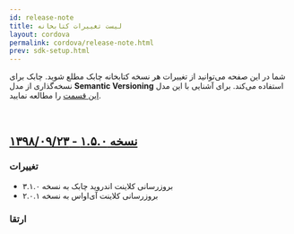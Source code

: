 ```yaml
---
id: release-note
title: لیست تغییرات کتابخانه
layout: cordova
permalink: cordova/release-note.html
prev: sdk-setup.html
---
```


شما در این صفحه می‌توانید از تغییرات هر نسخه کتابخانه چابک مطلع شوید. چابک برای نسخه‌گذاری از مدل **Semantic Versioning** استفاده می‌کند. برای آشنایی با این مدل [این قسمت](/react-native-bridge/sdk-setup.html#مدل-نسخهگذاری-در-چابک-semantic-versioning) را مطالعه نمایید.

<Br>

## [نسخه ۱.۵.۰ - ۱۳۹۸/۰۹/۲۳](https://github.com/chabok-io/chabok-client-rn/releases/tag/v1.5.0)

### تغییرات

- بروزرسانی کلاینت اندروید چابک به نسخه ۳.۱.۰
- بروزرسانی کلاینت آی‌او‌اس به نسخه ۲.۰.۱

### ارتقا
